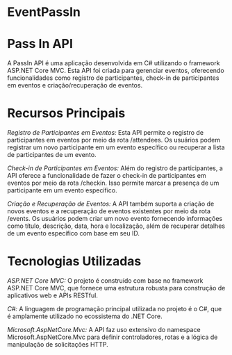 # EventPassIn
# Pass In API
A PassIn API é uma aplicação desenvolvida em C# utilizando o framework ASP.NET Core MVC. Esta API foi criada para gerenciar eventos, oferecendo funcionalidades como registro de participantes, check-in de participantes em eventos e criação/recuperação de eventos.

# Recursos Principais
*Registro de Participantes em Eventos:* Esta API permite o registro de participantes em eventos por meio da rota /attendees. Os usuários podem registrar um novo participante em um evento específico ou recuperar a lista de participantes de um evento.

*Check-in de Participantes em Eventos:* Além do registro de participantes, a API oferece a funcionalidade de fazer o check-in de participantes em eventos por meio da rota /checkin. Isso permite marcar a presença de um participante em um evento específico.

*Criação e Recuperação de Eventos:* A API também suporta a criação de novos eventos e a recuperação de eventos existentes por meio da rota /events. Os usuários podem criar um novo evento fornecendo informações como título, descrição, data, hora e localização, além de recuperar detalhes de um evento específico com base em seu ID.

# Tecnologias Utilizadas
*ASP.NET Core MVC:* O projeto é construído com base no framework ASP.NET Core MVC, que fornece uma estrutura robusta para construção de aplicativos web e APIs RESTful.

*C#:* A linguagem de programação principal utilizada no projeto é o C#, que é amplamente utilizado no ecossistema do .NET Core.

*Microsoft.AspNetCore.Mvc:* A API faz uso extensivo do namespace Microsoft.AspNetCore.Mvc para definir controladores, rotas e a lógica de manipulação de solicitações HTTP.
